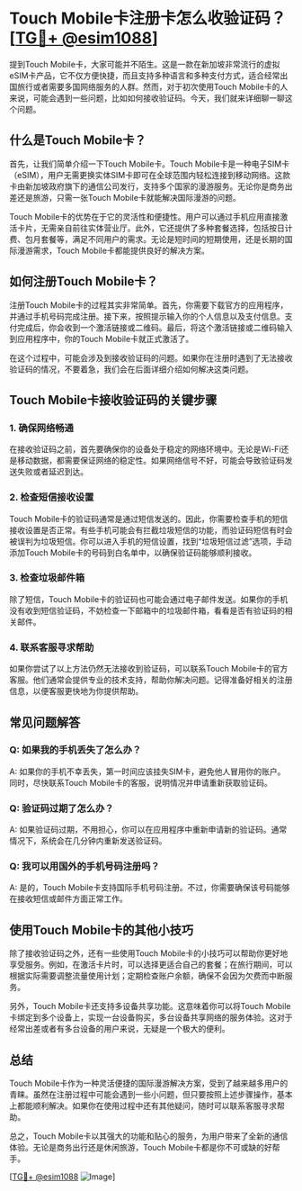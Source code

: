 # Touch Mobile卡注册卡怎么收验证码？[[TG💪+ @esim1088](https://t.me/s/esim1088)]

提到Touch Mobile卡，大家可能并不陌生。这是一款在新加坡非常流行的虚拟eSIM卡产品，它不仅方便快捷，而且支持多种语言和多种支付方式，适合经常出国旅行或者需要多国网络服务的人群。然而，对于初次使用Touch Mobile卡的人来说，可能会遇到一些问题，比如如何接收验证码。今天，我们就来详细聊一聊这个问题。

## 什么是Touch Mobile卡？

首先，让我们简单介绍一下Touch Mobile卡。Touch Mobile卡是一种电子SIM卡（eSIM），用户无需更换实体SIM卡即可在全球范围内轻松连接到移动网络。这款卡由新加坡政府旗下的通信公司发行，支持多个国家的漫游服务。无论你是商务出差还是旅游，只需一张Touch Mobile卡就能解决国际漫游的问题。

Touch Mobile卡的优势在于它的灵活性和便捷性。用户可以通过手机应用直接激活卡片，无需亲自前往实体营业厅。此外，它还提供了多种套餐选择，包括按日计费、包月套餐等，满足不同用户的需求。无论是短时间的短期使用，还是长期的国际漫游需求，Touch Mobile卡都能提供良好的解决方案。

## 如何注册Touch Mobile卡？

注册Touch Mobile卡的过程其实非常简单。首先，你需要下载官方的应用程序，并通过手机号码完成注册。接下来，按照提示输入你的个人信息以及支付信息。支付完成后，你会收到一个激活链接或二维码。最后，将这个激活链接或二维码输入到应用程序中，你的Touch Mobile卡就正式激活了。

在这个过程中，可能会涉及到接收验证码的问题。如果你在注册时遇到了无法接收验证码的情况，不要着急，我们会在后面详细介绍如何解决这类问题。

## Touch Mobile卡接收验证码的关键步骤

### 1. 确保网络畅通

在接收验证码之前，首先要确保你的设备处于稳定的网络环境中。无论是Wi-Fi还是移动数据，都需要保证网络的稳定性。如果网络信号不好，可能会导致验证码发送失败或者延迟到达。

### 2. 检查短信接收设置

Touch Mobile卡的验证码通常是通过短信发送的。因此，你需要检查手机的短信接收设置是否正常。有些手机可能会有拦截垃圾短信的功能，而验证码短信有时会被误判为垃圾短信。你可以进入手机的短信设置，找到“垃圾短信过滤”选项，手动添加Touch Mobile卡的号码到白名单中，以确保验证码能够顺利接收。

### 3. 检查垃圾邮件箱

除了短信，Touch Mobile卡的验证码也可能会通过电子邮件发送。如果你的手机没有收到短信验证码，不妨检查一下邮箱中的垃圾邮件箱，看看是否有验证码的相关邮件。

### 4. 联系客服寻求帮助

如果你尝试了以上方法仍然无法接收到验证码，可以联系Touch Mobile卡的官方客服。他们通常会提供专业的技术支持，帮助你解决问题。记得准备好相关的注册信息，以便客服更快地为你提供帮助。

## 常见问题解答

### Q: 如果我的手机丢失了怎么办？

A: 如果你的手机不幸丢失，第一时间应该挂失SIM卡，避免他人冒用你的账户。同时，尽快联系Touch Mobile卡的客服，说明情况并申请重新获取验证码。

### Q: 验证码过期了怎么办？

A: 如果验证码过期，不用担心，你可以在应用程序中重新申请新的验证码。通常情况下，系统会在几分钟内重新发送验证码。

### Q: 我可以用国外的手机号码注册吗？

A: 是的，Touch Mobile卡支持国际手机号码注册。不过，你需要确保该号码能够在接收短信或邮件方面正常工作。

## 使用Touch Mobile卡的其他小技巧

除了接收验证码之外，还有一些使用Touch Mobile卡的小技巧可以帮助你更好地享受服务。例如，在激活卡片时，可以选择更适合自己的套餐；在旅行期间，可以根据实际需要调整流量使用计划；定期检查账户余额，确保不会因为欠费而中断服务。

另外，Touch Mobile卡还支持多设备共享功能。这意味着你可以将Touch Mobile卡绑定到多个设备上，实现一台设备购买，多台设备共享网络的服务体验。这对于经常出差或者有多台设备的用户来说，无疑是一个极大的便利。

## 总结

Touch Mobile卡作为一种灵活便捷的国际漫游解决方案，受到了越来越多用户的青睐。虽然在注册过程中可能会遇到一些小问题，但只要按照上述步骤操作，基本上都能顺利解决。如果你在使用过程中还有其他疑问，随时可以联系客服寻求帮助。

总之，Touch Mobile卡以其强大的功能和贴心的服务，为用户带来了全新的通信体验。无论是商务出行还是休闲旅游，Touch Mobile卡都是你不可或缺的好帮手。

[[TG💪+ @esim1088](https://t.me/s/esim1088) ![Image](https://i.postimg.cc/4NQfJmqS/Snipaste-2025-05-13-00-14-12.png)]